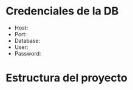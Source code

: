 # Credenciales de la DB

- Host:
- Port:
- Database:
- User:
- Password:

# Estructura del proyecto
